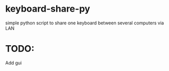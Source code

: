# keyboard-share-py
simple python script to share one keyboard between several computers via LAN

# TODO:
Add gui
